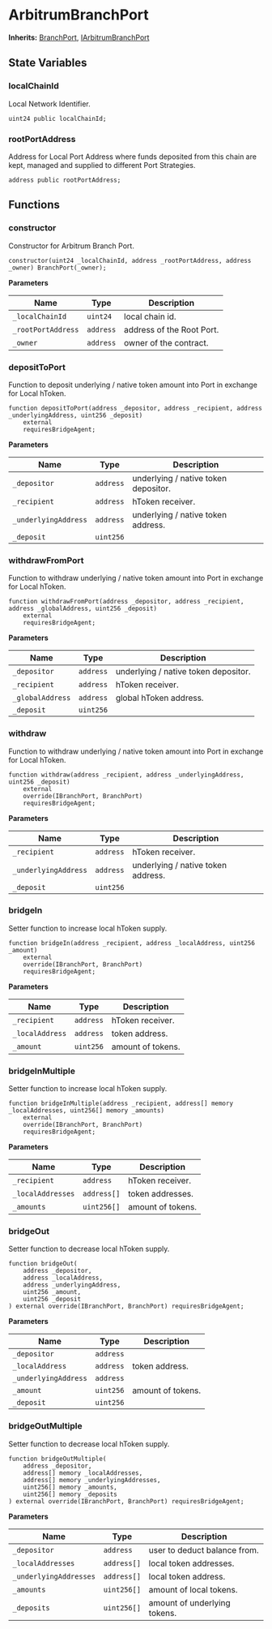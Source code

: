 # ArbitrumBranchPort

**Inherits:**
[BranchPort](/ulysses-omnichain/BranchPort.sol/contract.BranchPort.md), [IArbitrumBranchPort](/ulysses-omnichain/interfaces/IArbitrumBranchPort.sol/interface.IArbitrumBranchPort.md)


## State Variables
### localChainId
Local Network Identifier.


```solidity
uint24 public localChainId;
```


### rootPortAddress
Address for Local Port Address where funds deposited from this chain are kept, managed and supplied to different Port Strategies.


```solidity
address public rootPortAddress;
```


## Functions
### constructor

Constructor for Arbitrum Branch Port.


```solidity
constructor(uint24 _localChainId, address _rootPortAddress, address _owner) BranchPort(_owner);
```
**Parameters**

|Name|Type|Description|
|----|----|-----------|
|`_localChainId`|`uint24`|local chain id.|
|`_rootPortAddress`|`address`|address of the Root Port.|
|`_owner`|`address`|owner of the contract.|


### depositToPort

Function to deposit underlying / native token amount into Port in exchange for Local hToken.


```solidity
function depositToPort(address _depositor, address _recipient, address _underlyingAddress, uint256 _deposit)
    external
    requiresBridgeAgent;
```
**Parameters**

|Name|Type|Description|
|----|----|-----------|
|`_depositor`|`address`|underlying / native token depositor.|
|`_recipient`|`address`|hToken receiver.|
|`_underlyingAddress`|`address`|underlying / native token address.|
|`_deposit`|`uint256`||


### withdrawFromPort

Function to withdraw underlying / native token amount into Port in exchange for Local hToken.


```solidity
function withdrawFromPort(address _depositor, address _recipient, address _globalAddress, uint256 _deposit)
    external
    requiresBridgeAgent;
```
**Parameters**

|Name|Type|Description|
|----|----|-----------|
|`_depositor`|`address`|underlying / native token depositor.|
|`_recipient`|`address`|hToken receiver.|
|`_globalAddress`|`address`|global hToken address.|
|`_deposit`|`uint256`||


### withdraw

Function to withdraw underlying / native token amount into Port in exchange for Local hToken.


```solidity
function withdraw(address _recipient, address _underlyingAddress, uint256 _deposit)
    external
    override(IBranchPort, BranchPort)
    requiresBridgeAgent;
```
**Parameters**

|Name|Type|Description|
|----|----|-----------|
|`_recipient`|`address`|hToken receiver.|
|`_underlyingAddress`|`address`|underlying / native token address.|
|`_deposit`|`uint256`||


### bridgeIn

Setter function to increase local hToken supply.


```solidity
function bridgeIn(address _recipient, address _localAddress, uint256 _amount)
    external
    override(IBranchPort, BranchPort)
    requiresBridgeAgent;
```
**Parameters**

|Name|Type|Description|
|----|----|-----------|
|`_recipient`|`address`|hToken receiver.|
|`_localAddress`|`address`|token address.|
|`_amount`|`uint256`|amount of tokens.|


### bridgeInMultiple

Setter function to increase local hToken supply.


```solidity
function bridgeInMultiple(address _recipient, address[] memory _localAddresses, uint256[] memory _amounts)
    external
    override(IBranchPort, BranchPort)
    requiresBridgeAgent;
```
**Parameters**

|Name|Type|Description|
|----|----|-----------|
|`_recipient`|`address`|hToken receiver.|
|`_localAddresses`|`address[]`|token addresses.|
|`_amounts`|`uint256[]`|amount of tokens.|


### bridgeOut

Setter function to decrease local hToken supply.


```solidity
function bridgeOut(
    address _depositor,
    address _localAddress,
    address _underlyingAddress,
    uint256 _amount,
    uint256 _deposit
) external override(IBranchPort, BranchPort) requiresBridgeAgent;
```
**Parameters**

|Name|Type|Description|
|----|----|-----------|
|`_depositor`|`address`||
|`_localAddress`|`address`|token address.|
|`_underlyingAddress`|`address`||
|`_amount`|`uint256`|amount of tokens.|
|`_deposit`|`uint256`||


### bridgeOutMultiple

Setter function to decrease local hToken supply.


```solidity
function bridgeOutMultiple(
    address _depositor,
    address[] memory _localAddresses,
    address[] memory _underlyingAddresses,
    uint256[] memory _amounts,
    uint256[] memory _deposits
) external override(IBranchPort, BranchPort) requiresBridgeAgent;
```
**Parameters**

|Name|Type|Description|
|----|----|-----------|
|`_depositor`|`address`|user to deduct balance from.|
|`_localAddresses`|`address[]`|local token addresses.|
|`_underlyingAddresses`|`address[]`|local token address.|
|`_amounts`|`uint256[]`|amount of local tokens.|
|`_deposits`|`uint256[]`|amount of underlying tokens.|


